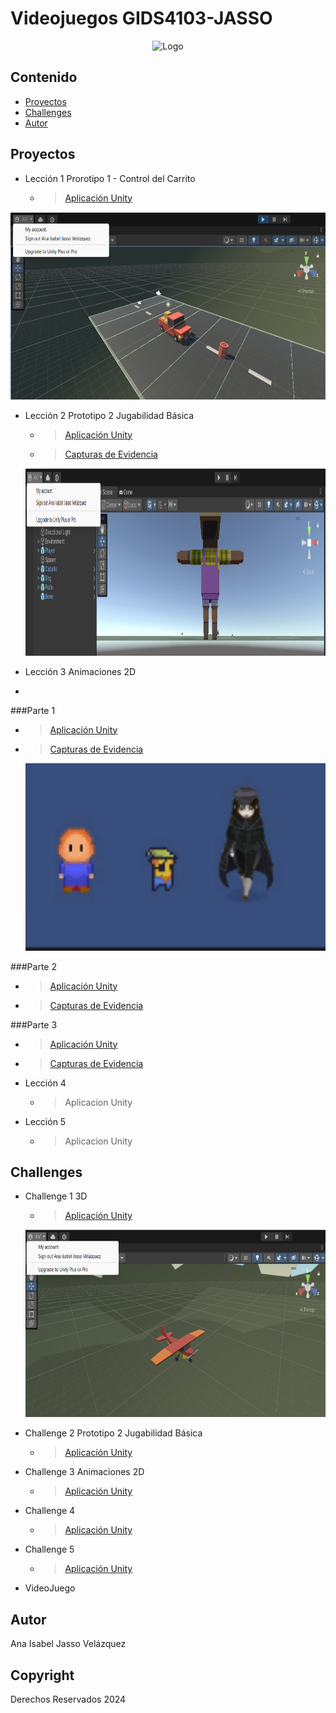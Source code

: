 # Videojuegos GIDS4103-JASSO
<p align="center">
    <img src="https://user-images.githubusercontent.com/8560750/195950148-0c0df38e-5f96-45ae-87c3-6922738c612d.jpg" alt="Logo" width=1200 height=300>
</p>




## Contenido
- [Proyectos](#proyectos)
- [Challenges](#challenges)
- [Autor](#autor)



## Proyectos

* Lección 1 Prorotipo 1 - Control del Carrito
   * > [Aplicación Unity](https://github.com/javajasso/VIDEOJUEGOS-GIDS4103/tree/main/Prototype%201)
<p align="center">
    <img src="https://github.com/javajasso/VIDEOJUEGOS-GIDS4103/blob/main/images/carrito.png"  width=800 height=300>
</p>

* Lección 2 Prototipo 2 Jugabilidad Básica 
  * > [Aplicación Unity](https://github.com/javajasso/VIDEOJUEGOS-GIDS4103/blob/main/Prototype%202/prototipo2_GIDS4103_JASSO.unitypackage)
  * > [Capturas de Evidencia](https://github.com/javajasso/VIDEOJUEGOS-GIDS4103/blob/main/Prototype%202/Ejercicio%20Guiado%202.pdf)
  <p align="center">
    <img src="https://github.com/javajasso/VIDEOJUEGOS-GIDS4103/blob/main/images/jugabilidad.png"  width=800 height=300>
</p>
  
* Lección 3 Animaciones 2D
* >
###Parte 1
  * > [Aplicación Unity](https://github.com/javajasso/VIDEOJUEGOS-GIDS4103/blob/main/Animations%202D/PARTE%201/Animations2D-JASSO.unitypackage)
  * > [Capturas de Evidencia](https://github.com/javajasso/VIDEOJUEGOS-GIDS4103/blob/main/Animations%202D/PARTE%201/Evidencia%20Animations%20Parte%201.pdf)
       <p align="center">  <img src="https://github.com/javajasso/VIDEOJUEGOS-GIDS4103/blob/main/images/2d-parte1.png"  width=800 height=300> </p>
 

 ###Parte 2
  * > [Aplicación Unity]()
  * > [Capturas de Evidencia]()
  > <!-- <p align="center">  <img src=""  width=1000 height=300> </p> -->  
 

 ###Parte 3
  * > [Aplicación Unity]()
  * > [Capturas de Evidencia]()
  > <!-- <p align="center">  <img src=""  width=1000 height=300> </p> -->  
 
 
* Lección 4 
  * > Aplicacion Unity
   > <!-- <p align="center">  <img src=""  width=1000 height=300> </p> -->
   > 
* Lección 5
   * > Aplicacion Unity
   > <!-- <p align="center">  <img src=""  width=1000 height=300> </p> -->
   > 



## Challenges

* Challenge 1 3D
  * > [Aplicación Unity](https://github.com/javajasso/VIDEOJUEGOS-GIDS4103/blob/main/Challenge%203D/challenge_3D_JASSO.unitypackage)
  <p align="center">
    <img src="https://github.com/javajasso/VIDEOJUEGOS-GIDS4103/blob/main/images/challenge1.png" alt="Logo" width=800 height=300>
 </p>
 
* Challenge 2 Prototipo 2 Jugabilidad Básica
   * > [Aplicación Unity]()
  > <!-- <p align="center">  <img src=""  width=1000 height=300> </p> --> 
 
* Challenge 3 Animaciones 2D
   * > [Aplicación Unity]()
  > <!-- <p align="center">  <img src=""  width=1000 height=300> </p> --> 
 
* Challenge 4
   * > [Aplicación Unity]()
   > <!-- <p align="center">  <img src=""  width=1000 height=300> </p> -->  
* Challenge 5
  * > [Aplicación Unity]()
  > <!-- <p align="center">  <img src=""  width=1000 height=300> </p> -->  

* VideoJuego


## Autor
Ana Isabel Jasso Velázquez

## Copyright
Derechos Reservados 2024
